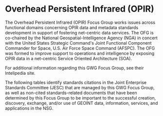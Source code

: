# Overhead Persistent Infrared (OPIR)
The Overhead Persistent Infrared (OPIR) Focus Group works issues across functional domains concerning OPIR data and metadata standards development in support of fostering net-centric data services. The OFG is co-chaired by the National Geospatial-Intelligence Agency (NGA) in concert with the United States Strategic Command's Joint Functional Component Commander for Space, U.S. Air Force Space Command (AFSPC). The OFG was formed to improve support to operations and intelligence by exposing OPIR data in a net-centric Service Oriented Architecture (SOA).

For additional information regarding this GWG Focus Group, see their Intelipedia site.
 
The following tables identify standards citations in the Joint Enterprise Standards Committee (JESC) that are managed by this GWG Focus Group, as well as non-cited standards-related documents that have been determined by this Focus Group to be important to the successful creation, discovery, exchange, and/or use of GEOINT data, information, services, and applications in the NSG.

 
